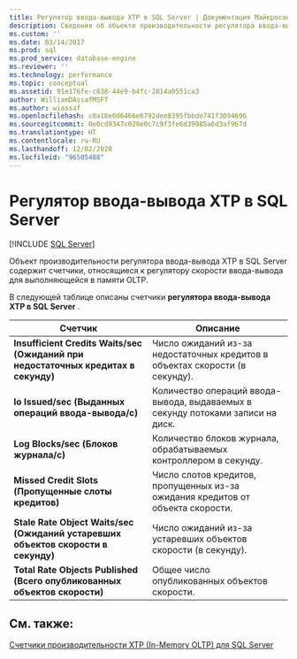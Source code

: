 ```yaml
---
title: Регулятор ввода-вывода XTP в SQL Server | Документация Майкрософт
description: Сведения об объекте производительности регулятора ввода-вывода XTP в SQL Server, который содержит счетчики, относящиеся к регулятору скорости ввода-вывода для выполняющейся в памяти OLTP.
ms.custom: ''
ms.date: 03/14/2017
ms.prod: sql
ms.prod_service: database-engine
ms.reviewer: ''
ms.technology: performance
ms.topic: conceptual
ms.assetid: 91e176fe-c838-44e9-b4fc-2814a0551ca3
author: WilliamDAssafMSFT
ms.author: wiassaf
ms.openlocfilehash: c8a18e0d6466e6792dee8395fbbde741f3094696
ms.sourcegitcommit: 0e0cd9347c029e0c7c9f3fe6d39985a6d3af967d
ms.translationtype: HT
ms.contentlocale: ru-RU
ms.lasthandoff: 12/02/2020
ms.locfileid: "96505488"
---
```

# <a name="sql-server-xtp-io-governor"></a>Регулятор ввода-вывода XTP в SQL Server
 [!INCLUDE [SQL Server](../../includes/applies-to-version/sqlserver.md)]

Объект производительности регулятора ввода-вывода XTP в SQL Server содержит счетчики, относящиеся к регулятору скорости ввода-вывода для выполняющейся в памяти OLTP.

В следующей таблице описаны счетчики **регулятора ввода-вывода XTP в SQL Server** .

|Счетчик|Описание|  
|-------------|-----------------|  
|**Insufficient Credits Waits/sec (Ожиданий при недостаточных кредитах в секунду)**|Число ожиданий из-за недостаточных кредитов в объектах скорости (в секунду).|
|**Io Issued/sec (Выданных операций ввода-вывода/с)**|Количество операций ввода-вывода, выдаваемых в секунду потоками записи на диск.|
|**Log Blocks/sec (Блоков журнала/с)**|Количество блоков журнала, обрабатываемых контроллером в секунду.|
|**Missed Credit Slots (Пропущенные слоты кредитов)**|Число слотов кредитов, пропущенных из-за ожидания кредитов от объекта скорости.|
|**Stale Rate Object Waits/sec (Ожиданий устаревших объектов скорости в секунду)**|Число ожиданий из-за устаревших объектов скорости (в секунду).|
|**Total Rate Objects Published (Всего опубликованных объектов скорости)**|Общее число опубликованных объектов скорости.|
 

## <a name="see-also"></a>См. также:  
[Счетчики производительности XTP (In-Memory OLTP) для SQL Server](../../relational-databases/performance-monitor/sql-server-xtp-in-memory-oltp-performance-counters.md)
